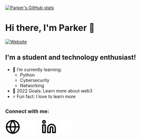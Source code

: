 [![Parker's GitHub stats](https://github-readme-stats.vercel.app/api?username=Fiji05)](https://pkrm.dev)

# Hi there, I'm Parker 👋 

[![Website](https://img.shields.io/website?label=pkrm.dev&style=for-the-badge&url=https%3A%2F%2Fpkrm.dev)](https://pkrm.dev)

## I'm a student and technology enthusiast!

- 🌱 I’m currently learning:
    - Python
    - Cybersecurity
    - Networking
- 🥅 2022 Goals: Learn more about web3
- ⚡ Fun fact: I love to learn more

### Connect with me:

[![Personal Website](./img/globe-light.svg)](https://pkrm.devm#gh-light-mode-only)
[![website](./img/globe-dark.svg)](https://pkrm.dev#gh-dark-mode-only)
&nbsp;&nbsp;
[![website](./img/linkedin-light.svg)](https://linkedin.com/in/parker-m#gh-light-mode-only)
[![website](./img/linkedin-dark.svg)](https://linkedin.com/in/parker-m#gh-dark-mode-only)


[website]: https://pkrm.dev
